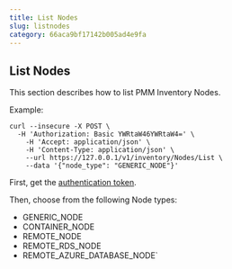 ```yaml
---
title: List Nodes
slug: listnodes
category: 66aca9bf17142b005ad4e9fa
---
```


## List Nodes

This section describes how to list PMM Inventory Nodes.

Example:

```shell
curl --insecure -X POST \
  -H 'Authorization: Basic YWRtaW46YWRtaW4=' \
	-H 'Accept: application/json' \
	-H 'Content-Type: application/json' \
	--url https://127.0.0.1/v1/inventory/Nodes/List \
	--data '{"node_type": "GENERIC_NODE"}'
```

First, get the [authentication token](ref:authentication).

Then, choose from the following Node types:

- GENERIC_NODE
- CONTAINER_NODE
- REMOTE_NODE
- REMOTE_RDS_NODE
- REMOTE_AZURE_DATABASE_NODE`
